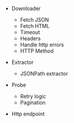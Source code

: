 - Downloader

  - Fetch JSON
  - Fetch HTML
  - Timeout
  - Headers
  - Handle http errors
  - HTTP Method

- Extractor
  - JSONPath extractor

- Probe
    - Retry logic
    - Pagination
- Http endpoint
